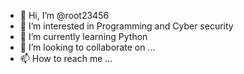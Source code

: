 - 👋 Hi, I’m @root23456
- 👀 I’m interested in Programming and Cyber security
- 🌱 I’m currently learning Python
- 💞️ I’m looking to collaborate on ...
- 📫 How to reach me ...

<!---
root23456/root23456 is a ✨ special ✨ repository because its `README.md` (this file) appears on your GitHub profile.
You can click the Preview link to take a look at your changes.
--->
